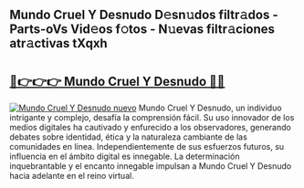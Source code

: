 ## Mundo Cruel Y Desnudo D𝚎sn𝚞dos filtr𝚊dos - Parts-oVs Vid𝚎os f𝚘tos - N𝚞evas filtr𝚊ciones atr𝚊ctivas tXqxh

# <h2><a href="http://mb1721.tromn.icu/?c=Mundo+Cruel+Y+Desnudo">🔗👉👉👉 Mundo Cruel Y Desnudo 🔗🔗</a></h2>

[![Mundo Cruel Y Desnudo nuevo](https://i.imgur.com/pEAQMta.gif)](http://mb1721.tromn.icu/?c=Mundo+Cruel+Y+Desnudo)
Mundo Cruel Y Desnudo, un individuo intrigante y complejo, desafía la comprensión fácil. Su uso innovador de los medios digitales ha cautivado y enfurecido a los observadores, generando debates sobre identidad, ética y la naturaleza cambiante de las comunidades en línea. Independientemente de sus esfuerzos futuros, su influencia en el ámbito digital es innegable. La determinación inquebrantable y el encanto innegable impulsan a Mundo Cruel Y Desnudo hacia adelante en el reino virtual.
